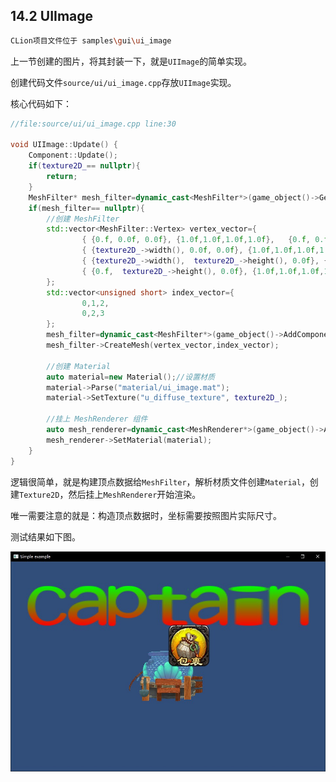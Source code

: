 ## 14.2 UIImage

```bash
CLion项目文件位于 samples\gui\ui_image
```

上一节创建的图片，将其封装一下，就是`UIImage`的简单实现。

创建代码文件`source/ui/ui_image.cpp`存放`UIImage`实现。

核心代码如下：

```c++
//file:source/ui/ui_image.cpp line:30

void UIImage::Update() {
    Component::Update();
    if(texture2D_== nullptr){
        return;
    }
    MeshFilter* mesh_filter=dynamic_cast<MeshFilter*>(game_object()->GetComponent("MeshFilter"));
    if(mesh_filter== nullptr){
        //创建 MeshFilter
        std::vector<MeshFilter::Vertex> vertex_vector={
                { {0.f, 0.0f, 0.0f}, {1.0f,1.0f,1.0f,1.0f},   {0.f, 0.f} },
                { {texture2D_->width(), 0.0f, 0.0f}, {1.0f,1.0f,1.0f,1.0f},   {1.f, 0.f} },
                { {texture2D_->width(),  texture2D_->height(), 0.0f}, {1.0f,1.0f,1.0f,1.0f},   {1.f, 1.f} },
                { {0.f,  texture2D_->height(), 0.0f}, {1.0f,1.0f,1.0f,1.0f},   {0.f, 1.f} }
        };
        std::vector<unsigned short> index_vector={
                0,1,2,
                0,2,3
        };
        mesh_filter=dynamic_cast<MeshFilter*>(game_object()->AddComponent("MeshFilter"));
        mesh_filter->CreateMesh(vertex_vector,index_vector);

        //创建 Material
        auto material=new Material();//设置材质
        material->Parse("material/ui_image.mat");
        material->SetTexture("u_diffuse_texture", texture2D_);

        //挂上 MeshRenderer 组件
        auto mesh_renderer=dynamic_cast<MeshRenderer*>(game_object()->AddComponent("MeshRenderer"));
        mesh_renderer->SetMaterial(material);
    }
}
```

逻辑很简单，就是构建顶点数据给`MeshFilter`，解析材质文件创建`Material`，创建`Texture2D`，然后挂上`MeshRenderer`开始渲染。

唯一需要注意的就是：构造顶点数据时，坐标需要按照图片实际尺寸。

测试结果如下图。

![](../../imgs/gui/ui_image/ui_image_ok.jpg)
